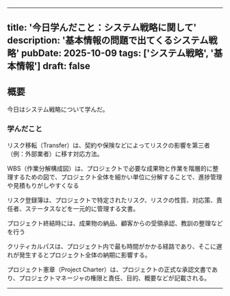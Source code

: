 
---
title: '今日学んだこと：システム戦略に関して'
description: '基本情報の問題で出てくるシステム戦略'
pubDate: 2025-10-09
tags: ['システム戦略', '基本情報']
draft: false
---

## 概要

今日はシステム戦略について学んだ。

### 学んだこと

リスク移転（Transfer）は、契約や保険などによってリスクの影響を第三者（例：外部業者）に移す対応方法。

WBS（作業分解構成図）は、プロジェクトで必要な成果物と作業を階層的に整理するための図で、プロジェクト全体を細かい単位に分解することで、進捗管理や見積もりがしやすくなる

リスク登録簿は、プロジェクトで特定されたリスク、リスクの性質、対応策、責任者、ステータスなどを一元的に管理する文書。

プロジェクト終結時には、成果物の納品、顧客からの受領承認、教訓の整理などを行う

クリティカルパスは、プロジェクト内で最も時間がかかる経路であり、そこに遅れが発生するとプロジェクト全体の納期に影響する。

プロジェクト憲章（Project Charter）は、プロジェクトの正式な承認文書であり、プロジェクトマネージャの権限と責任、目的、概要などが記載される。

---


